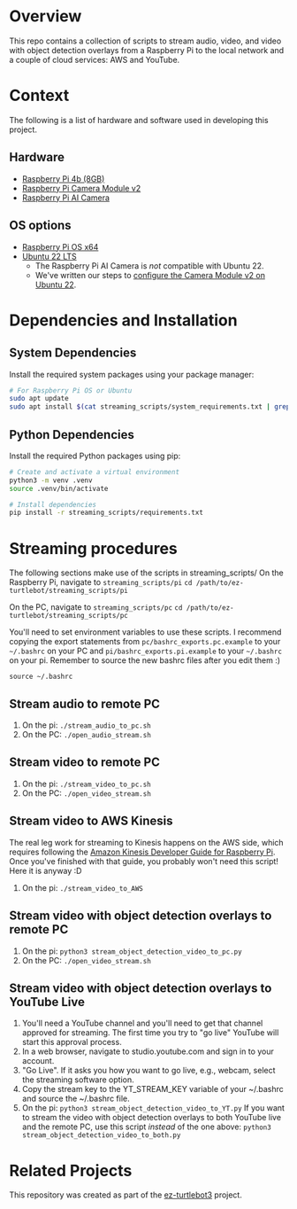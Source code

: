 # Overview
This repo contains a collection of scripts to stream audio, video, and video with object detection overlays from a Raspberry Pi to the local network and a couple of cloud services: AWS and YouTube.

# Context
The following is a list of hardware and software used in developing this project.
## Hardware
* [Raspberry Pi 4b (8GB)](https://www.raspberrypi.com/products/raspberry-pi-4-model-b/specifications/)
* [Raspberry Pi Camera Module v2](https://www.raspberrypi.com/products/camera-module-v2/)
* [Raspberry Pi AI Camera](https://www.raspberrypi.com/products/ai-camera/)
## OS options
* [Raspberry Pi OS x64](https://www.raspberrypi.com/software/)
* [Ubuntu 22 LTS](https://releases.ubuntu.com/jammy/)
  * The Raspberry Pi AI Camera is _not_ compatible with Ubuntu 22.
  * We've written our steps to [configure the Camera Module v2 on Ubuntu 22](rpi-av-stream-scripts/CameraModuleV2_Ubuntu22_Setup.md).

# Dependencies and Installation

## System Dependencies
Install the required system packages using your package manager:

```bash
# For Raspberry Pi OS or Ubuntu
sudo apt update
sudo apt install $(cat streaming_scripts/system_requirements.txt | grep -v '^#' | tr '\n' ' ')
```

## Python Dependencies
Install the required Python packages using pip:

```bash
# Create and activate a virtual environment
python3 -m venv .venv
source .venv/bin/activate

# Install dependencies
pip install -r streaming_scripts/requirements.txt
```

# Streaming procedures
The following sections make use of the scripts in streaming_scripts/
On the Raspberry Pi, navigate to `streaming_scripts/pi`
`cd /path/to/ez-turtlebot/streaming_scripts/pi`

On the PC, navigate to `streaming_scripts/pc`
`cd /path/to/ez-turtlebot/streaming_scripts/pc`


You'll need to set environment variables to use these scripts. I recommend copying the export statements from `pc/bashrc_exports.pc.example` to your `~/.bashrc` on your PC and `pi/bashrc_exports.pi.example` to your `~/.bashrc` on your pi. Remember to source the new bashrc files after you edit them :)

`source ~/.bashrc`

## Stream audio to remote PC
1. On the pi: `./stream_audio_to_pc.sh`
2. On the PC: `./open_audio_stream.sh`

## Stream video to remote PC
1. On the pi: `./stream_video_to_pc.sh`
2. On the PC: `./open_video_stream.sh`

## Stream video to AWS Kinesis
The real leg work for streaming to Kinesis happens on the AWS side, which requires following the [Amazon Kinesis Developer Guide for Raspberry Pi](https://docs.aws.amazon.com/kinesisvideostreams/latest/dg/producersdk-cpp-rpi.html). Once you've finished with that guide, you probably won't need this script! Here it is anyway :D
1. On the pi: `./stream_video_to_AWS`

## Stream video with object detection overlays to remote PC
1. On the pi: `python3 stream_object_detection_video_to_pc.py`
2. On the PC: `./open_video_stream.sh`

## Stream video with object detection overlays to YouTube Live
1. You'll need a YouTube channel and you'll need to get that channel approved for streaming. The first time you try to "go live" YouTube will start this approval process.
2. In a web browser, navigate to studio.youtube.com and sign in to your account.
3. "Go Live". If it asks you how you want to go live, e.g., webcam, select the streaming software option.
4. Copy the stream key to the YT_STREAM_KEY variable of your ~/.bashrc and source the ~/.bashrc file.
5. On the pi: `python3 stream_object_detection_video_to_YT.py`
If you want to stream the video with object detection overlays to both YouTube live and the remote PC, use this script _instead_ of the one above:
`python3 stream_object_detection_video_to_both.py`

# Related Projects
This repository was created as part of the [ez-turtlebot3](https://github.com/ez-turtlebot3/ez-turtlebot3) project.
